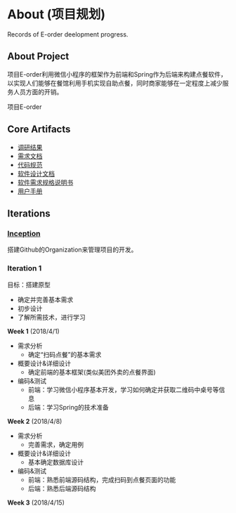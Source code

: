 # About (项目规划)

Records of E-order deelopment progress.

## About Project

项目E-order利用微信小程序的框架作为前端和Spring作为后端来构建点餐软件，以实现人们能够在餐馆利用手机实现自助点餐，同时商家能够在一定程度上减少服务人员方面的开销。

项目E-order

## Core Artifacts

- [调研结果](https://github.com/E-Order/Dashboard/blob/master/document/Investigation.md)
- [需求文档](https://github.com/E-Order/Dashboard/blob/master/document/Product_Backlog.md)
- [代码规范]()
- [软件设计文档]()
- [软件需求规格说明书]()
- [用户手册]()

## Iterations

### [Inception](https://github.com/E-Order/Dashboard/blob/master/document/meet_recording.md)

搭建Github的Organization来管理项目的开发。

### Iteration 1

目标：搭建原型

- 确定并完善基本需求
- 初步设计
- 了解所需技术，进行学习

**Week 1** (2018/4/1)

- 需求分析
  - 确定“扫码点餐”的基本需求
- 概要设计&详细设计
  - 确定前端的基本框架(类似美团外卖的点餐界面)
- 编码&测试
  - 前端：学习微信小程序基本开发，学习如何确定并获取二维码中桌号等信息
  - 后端：学习Spring的技术准备

**Week 2** (2018/4/8)

- 需求分析
  - 完善需求，确定用例
- 概要设计&详细设计
  - 基本确定数据库设计
- 编码&测试
  - 前端：熟悉前端源码结构，完成扫码到点餐页面的功能
  - 后端：熟悉后端源码结构

**Week 3** (2018/4/15)
